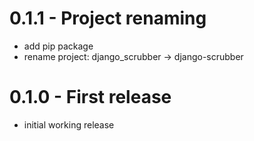 # 0.1.1 - Project renaming

* add pip package
* rename project: django\_scrubber → django-scrubber

# 0.1.0 - First release

* initial working release

